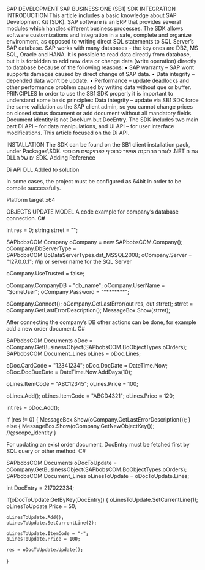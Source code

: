 SAP DEVELOPMENT
SAP BUSINESS ONE (SB1) SDK INTEGRATION
INTRODUCTION
This article includes a basic knowledge about SAP Development Kit (SDK).
SAP software is an ERP that provides several modules which handles different business processes.
The SDK allows software customizations and integration in a safe, complete and organize environment, as opposed to writing direct SQL statements to SQL Server’s SAP database.
SAP works with many databases - the key ones are DB2, MS SQL, Oracle and HANA.
It is possible to read data directly from database, but it is forbidden to add new data or change data (write operation) directly to database because of the following reasons:
•	SAP warranty – SAP wont supports damages caused by direct change of SAP data.
•	Data integrity – depended data won’t be update.
•	Performance – update deadlocks and other performance problem caused by writing data without que or buffer.
PRINCIPLES
In order to use the SB1 SDK properly it is important to understand some basic principles:
Data integrity – update via SB1 SDK force the same validation as the SAP client admin, so you cannot change prices on closed status document or add document without all mandatory fields.
Document identity is not DocNum but DocEntry.
The SDK includes two main part Di API – for data manipulations, and Ui API – for user interface modifications.
This article focused on the Di API.

 

INSTALLATION
The SDK can be found on the SB1 client installation pack, under Packages\SDK.
לאחר ההתקנה אפשר להוסיף לפרויקטים מבוססי .NET את ה DLLים של ה SDK.
 Adding Reference 
 
Di API DLL Added to solution
 

In some cases, the project must be configured as 64bit in order to be compile successfully.
 
Platform target x64
 

 OBJECTS UPDATE MODEL
A code example for company’s database connection.
C#

int res = 0;
string strret = "";

SAPbobsCOM.Company oCompany = new SAPbobsCOM.Company();
oCompany.DbServerType = SAPbobsCOM.BoDataServerTypes.dst_MSSQL2008;
oCompany.Server = "127.0.0.1"; //ip or server name for the SQL Server

oCompany.UseTrusted = false;

oCompany.CompanyDB = "db_name";
oCompany.UserName = "SomeUser";
oCompany.Password = "********";

oCompany.Connect();
oCompany.GetLastError(out res, out strret);
strret = oCompany.GetLastErrorDescription();
MessageBox.Show(strret);


 

After connecting the company’s DB other actions can be done, for example add a new order document.
C#

SAPbobsCOM.Documents oDoc = oCompany.GetBusinessObject(SAPbobsCOM.BoObjectTypes.oOrders);
SAPbobsCOM.Document_Lines oLines = oDoc.Lines;

oDoc.CardCode = "12341234";
oDoc.DocDate = DateTime.Now;
oDoc.DocDueDate = DateTime.Now.AddDays(10);

oLines.ItemCode = "ABC12345";
oLines.Price = 100;

oLines.Add();
oLines.ItemCode = "ABCD4321";
oLines.Price = 120;

int res = oDoc.Add();

if (res != 0)
{
    MessageBox.Show(oCompany.GetLastErrorDescription());
}
else
{
    MessageBox.Show(oCompany.GetNewObjectKey()); //@scope_identity
}

For updating an exist order document,  DocEntry must be fetched first by SQL query or other method.
C#

SAPbobsCOM.Documents oDocToUpdate = oCompany.GetBusinessObject(SAPbobsCOM.BoObjectTypes.oOrders);
SAPbobsCOM.Document_Lines oLinesToUpdate = oDocToUpdate.Lines;

int DocEntry = 217022334;

if(oDocToUpdate.GetByKey(DocEntry))
{
    oLinesToUpdate.SetCurrentLine(1);
    oLinesToUpdate.Price = 50;

    oLinesToUpdate.Add();
    oLinesToUpdate.SetCurrentLine(2);

    oLinesToUpdate.ItemCode = "-";
    oLinesToUpdate.Price = 100;

    res = oDocToUpdate.Update();
}




